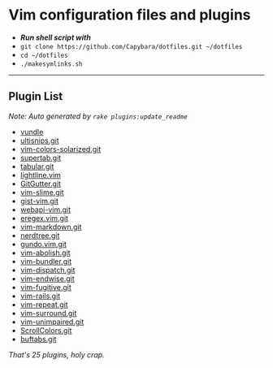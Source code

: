# Vim configuration files and plugins
  * ***Run shell script with*** 
  * ``` git clone https://github.com/Capybara/dotfiles.git ~/dotfiles ```
  * ```cd ~/dotfiles```
  * ```./makesymlinks.sh```
  
_________________________

## Plugin List

_Note: Auto generated by `rake plugins:update_readme`_


 * [vundle](https://github.com/gmarik/vundle)
 * [ultisnips.git](https://github.com/SirVer/ultisnips.git)
 * [vim-colors-solarized.git](https://github.com/altercation/vim-colors-solarized.git)
 * [supertab.git](https://github.com/ervandew/supertab.git)
 * [tabular.git](https://github.com/godlygeek/tabular.git)
 * [lightline.vim](https://github.com/itchyny/lightline.vim)
 * [GitGutter.git](https://github.com/jisaacks/GitGutter.git)
 * [vim-slime.git](https://github.com/jpalardy/vim-slime.git)
 * [gist-vim.git](https://github.com/mattn/gist-vim.git)
 * [webapi-vim.git](https://github.com/mattn/webapi-vim.git)
 * [eregex.vim.git](https://github.com/othree/eregex.vim.git)
 * [vim-markdown.git](https://github.com/plasticboy/vim-markdown.git)
 * [nerdtree.git](https://github.com/scrooloose/nerdtree.git)
 * [gundo.vim.git](https://github.com/sjl/gundo.vim.git)
 * [vim-abolish.git](https://github.com/tpope/vim-abolish.git)
 * [vim-bundler.git](https://github.com/tpope/vim-bundler.git)
 * [vim-dispatch.git](https://github.com/tpope/vim-dispatch.git)
 * [vim-endwise.git](https://github.com/tpope/vim-endwise.git)
 * [vim-fugitive.git](https://github.com/tpope/vim-fugitive.git)
 * [vim-rails.git](https://github.com/tpope/vim-rails.git)
 * [vim-repeat.git](https://github.com/tpope/vim-repeat.git)
 * [vim-surround.git](https://github.com/tpope/vim-surround.git)
 * [vim-unimpaired.git](https://github.com/tpope/vim-unimpaired.git)
 * [ScrollColors.git](https://github.com/vim-scripts/ScrollColors.git)
 * [buftabs.git](https://github.com/vim-scripts/buftabs.git)

_That's 25 plugins, holy crap._
